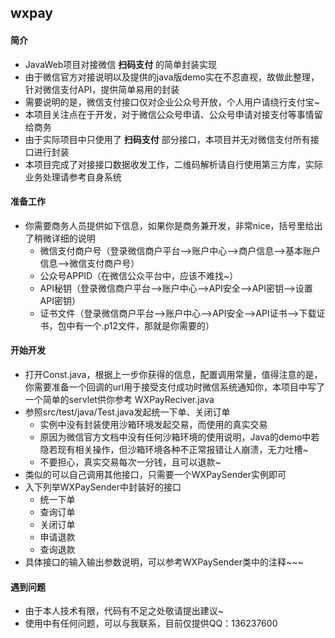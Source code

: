 

## wxpay

#### 简介
- JavaWeb项目对接微信 __扫码支付__ 的简单封装实现
- 由于微信官方对接说明以及提供的java版demo实在不忍直视，故做此整理，针对微信支付API，提供简单易用的封装
- 需要说明的是，微信支付接口仅对企业公众号开放，个人用户请绕行支付宝~
- 本项目关注点在于开发，对于微信公众号申请、公众号申请对接支付等事情留给商务
- 由于实际项目中只使用了 __扫码支付__ 部分接口，本项目并无对微信支付所有接口进行封装
- 本项目完成了对接接口数据收发工作，二维码解析请自行使用第三方库，实际业务处理请参考自身系统

#### 准备工作

- 你需要商务人员提供如下信息，如果你是商务兼开发，非常nice，括号里给出了稍微详细的说明
    - 微信支付商户号（登录微信商户平台-->账户中心-->商户信息-->基本账户信息-->微信支付商户号）
    - 公众号APPID（在微信公众平台中，应该不难找~）
    - API秘钥（登录微信商户平台-->账户中心-->API安全-->API密钥-->设置API密钥）
    - 证书文件（登录微信商户平台-->账户中心-->API安全-->API证书-->下载证书，包中有一个.p12文件，那就是你需要的）

#### 开始开发

- 打开Const.java，根据上一步你获得的信息，配置调用常量，值得注意的是，你需要准备一个回调的url用于接受支付成功时微信系统通知你，本项目中写了一个简单的servlet供你参考 WXPayReciver.java
- 参照src/test/java/Test.java发起统一下单、关闭订单
    - 实例中没有封装使用沙箱环境发起交易，而使用的真实交易
    - 原因为微信官方文档中没有任何沙箱环境的使用说明，Java的demo中若隐若现有相关操作，但沙箱环境各种不正常报错让人崩溃，无力吐槽~
    - 不要担心，真实交易每次一分钱，且可以退款~
- 类似的可以自己调用其他接口，只需要一个WXPaySender实例即可
- 入下列举WXPaySender中封装好的接口
    - 统一下单
    - 查询订单
    - 关闭订单
    - 申请退款
    - 查询退款
- 具体接口的输入输出参数说明，可以参考WXPaySender类中的注释~~~

#### 遇到问题

- 由于本人技术有限，代码有不足之处敬请提出建议~
- 使用中有任何问题，可以与我联系，目前仅提供QQ：136237600
